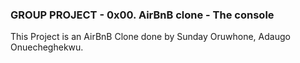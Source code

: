 ### GROUP PROJECT - 0x00. AirBnB clone - The console

This Project is an AirBnB Clone done by Sunday Oruwhone, Adaugo Onuecheghekwu.



